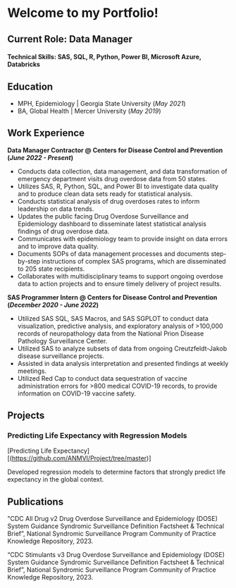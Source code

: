 # Welcome to my Portfolio!

## Current Role: Data Manager

#### Technical Skills: SAS, SQL, R, Python, Power BI, Microsoft Azure, Databricks

## Education
- MPH, Epidemiology | Georgia State University (_May 2021_)								       		
- BA, Global Health	| Mercer University (_May 2019_)	 			        		

## Work Experience
**Data Manager Contractor @ Centers for Disease Control and Prevention (_June 2022 - Present_)**	
- Conducts data collection, data management, and data transformation of emergency department visits drug overdose data from 50 states.
- Utilizes SAS, R, Python, SQL, and Power BI to investigate data quality and to produce clean data sets ready for statistical analysis.
- Conducts statistical analysis of drug overdoses rates to inform leadership on data trends.
- Updates the public facing Drug Overdose Surveillance and Epidemiology dashboard to disseminate latest statistical analysis findings of drug overdose data.
- Communicates with epidemiology team to provide insight on data errors and to improve data quality.
- Documents SOPs of data management processes and documents step-by-step instructions of complex SAS programs, which are disseminated to 205 state recipients.
- Collaborates with multidisciplinary teams to support ongoing overdose data to action projects and to ensure timely delivery of project results.


**SAS Programmer Intern @ Centers for Disease Control and Prevention (_December 2020 - June 2022_)**
- Utilized SAS SQL, SAS Macros, and SAS SGPLOT to conduct data visualization, predictive analysis, and exploratory analysis of  >100,000 records of neuropathology data from the National Prion Disease Pathology Surveillance Center.
- Utilized SAS to analyze subsets of data from ongoing Creutzfeldt-Jakob disease surveillance projects.
- Assisted in data analysis interpretation and presented findings at weekly meetings.
- Utilized Red Cap to conduct data sequestration of vaccine administration errors for >800 medical COVID-19 records, to provide information on COVID-19 vaccine safety.


## Projects
### Predicting Life Expectancy with Regression Models
[Predicting Life Expectancy][(https://github.com/ANMVI/Project/tree/master)]

Developed regression models to determine factors that strongly predict life expectancy in the global context.

## Publications
"CDC All Drug v2 Drug Overdose Surveillance and Epidemiology (DOSE) System Guidance Syndromic Surveillance Definition Factsheet & Technical Brief”, National Syndromic Surveillance Program Community of Practice Knowledge Repository, 2023.

“CDC Stimulants v3 Drug Overdose Surveillance and Epidemiology (DOSE) System Guidance Syndromic Surveillance Definition Factsheet & Technical Brief”, National Syndromic Surveillance Program Community of Practice Knowledge Repository, 2023.
